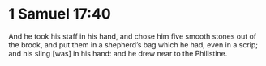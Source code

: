 # 1 Samuel 17:40

And he took his staff in his hand, and chose him five smooth stones out of the brook, and put them in a shepherd’s bag which he had, even in a scrip; and his sling [was] in his hand: and he drew near to the Philistine.